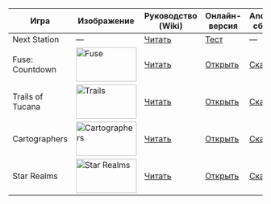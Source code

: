 | Игра             | Изображение                                                                                                                               | Руководство (Wiki)                                                                          | Онлайн-версия                                                                          | Android-сборка                                                        |
| ---------------- | ----------------------------------------------------------------------------------------------------------------------------------------- | ------------------------------------------------------------------------------------------- | -------------------------------------------------------------------------------------- | --------------------------------------------------------------------- |
| Next Station     | —                                                                                                                                         | [Читать](https://github.com/LoneCubeGames/board-games-apps/wiki/Next-Station-Companion)            | [Тест](https://lonecubegames.github.io/board-games-apps/next-station-companion)        | —                                                                     |
| Fuse: Countdown  | <img width="120" height="68" alt="Fuse" src="https://github.com/user-attachments/assets/3f46be28-7b92-410f-b25c-359efea03861" />          | [Читать](https://github.com/LoneCubeGames/board-games-apps/wiki/Fuse:-Countdown)            | [Открыть](https://lonecubegames.github.io/board-games-apps/fuse-countdown-companion)   | [Скачать](https://github.com/LoneCubeGames/board-games-apps/releases) |
| Trails of Tucana | <img width="120" height="68" alt="Trails" src="https://github.com/user-attachments/assets/e1a0a174-1b65-4a95-b632-092f19673f09" />        | [Читать](https://github.com/LoneCubeGames/board-games-apps/wiki/Trails-Of-Tucana-Companion) | [Открыть](https://lonecubegames.github.io/board-games-apps/trails-of-tucana-companion) | [Скачать](https://github.com/LoneCubeGames/board-games-apps/releases) |
| Cartographers    | <img width="120" height="68" alt="Cartographers" src="https://github.com/user-attachments/assets/6841a0df-aea1-46aa-9646-9eb2101ada9f" /> | [Читать](https://github.com/LoneCubeGames/board-games-apps/wiki/Cartographers-Companion)    | [Открыть](https://lonecubegames.github.io/board-games-apps/cartographers-companion)    | [Скачать](https://github.com/LoneCubeGames/board-games-apps/releases) |
| Star Realms      | <img width="120" height="68" alt="Star Realms" src="https://github.com/user-attachments/assets/be9a36bb-034e-4015-8c6a-7d5b3fa4b81b" />   | [Читать](https://github.com/LoneCubeGames/board-games-apps/wiki/Star-Realms-Companion)      | [Открыть](https://lonecubegames.github.io/board-games-apps/star-realms-companion)      | [Скачать](https://github.com/LoneCubeGames/board-games-apps/releases) |

